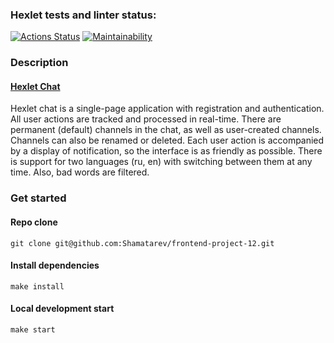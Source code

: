 ### Hexlet tests and linter status:
[![Actions Status](https://github.com/Shamatarev/frontend-project-12/workflows/hexlet-check/badge.svg)](https://github.com/Shamatarev/frontend-project-12/actions)
[![Maintainability](https://api.codeclimate.com/v1/badges/bfbb17b67b8f1adf86e0/maintainability)](https://codeclimate.com/github/Shamatarev/frontend-project-12/maintainability)

### Description

#### [Hexlet Chat](https://frontend-project-12-production-2d23.up.railway.app)

Hexlet chat is a single-page application with registration and authentication.
All user actions are tracked and processed in real-time.
There are permanent (default) channels in the chat, as well as user-created channels. Channels can also be renamed or deleted.
Each user action is accompanied by a display of notification, so the interface is as friendly as possible.
There is support for two languages (ru, en) with switching between them at any time. Also, bad words are filtered.

### Get started

#### Repo clone

```text
git clone git@github.com:Shamatarev/frontend-project-12.git
```

#### Install dependencies

```text
make install
```

#### Local development start

```text
make start
```